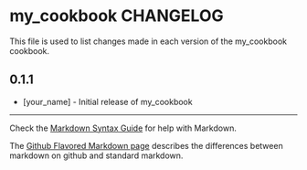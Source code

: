 # my_cookbook CHANGELOG

This file is used to list changes made in each version of the my_cookbook cookbook.

## 0.1.1
- [your_name] - Initial release of my_cookbook

- - -
Check the [Markdown Syntax Guide](http://daringfireball.net/projects/markdown/syntax) for help with Markdown.

The [Github Flavored Markdown page](http://github.github.com/github-flavored-markdown/) describes the differences between markdown on github and standard markdown.

